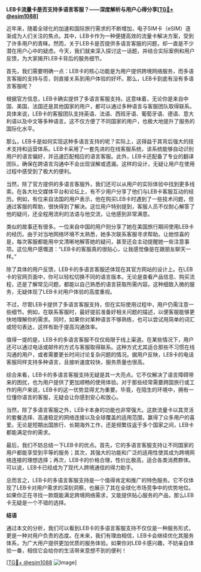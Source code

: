 **LEB卡流量卡是否支持多语言客服？——深度解析与用户心得分享[[TG💪+ @esim1088](https://t.me/s/esim1088)]**

近年来，随着全球化的加速和国际旅行需求的不断增加，电子SIM卡（eSIM）逐渐成为人们关注的焦点。其中，LEB卡作为一种便捷高效的流量卡解决方案，受到了许多用户的青睐。然而，关于LEB卡是否提供多语言客服的问题，却一直是不少潜在用户心中的疑虑。今天，我们就来深入探讨这一话题，并结合实际案例和用户反馈，为大家揭开LEB卡背后的服务细节。

首先，我们需要明确一点：LEB卡的核心功能是为用户提供跨境网络服务，而多语言客服的支持与否，则直接关系到用户体验的好坏。那么，LEB卡到底有没有多语言客服呢？

根据官方信息，LEB卡确实提供了多语言客服支持。这意味着，无论你是来自中国、美国、法国还是其他国家的用户，都可以通过多种语言与客服团队取得联系。具体来说，LEB卡的客服团队支持英语、法语、西班牙语、葡萄牙语、德语、意大利语以及中文等多种语言。这不仅方便了不同国家的用户，也极大地提升了服务的国际化水平。

那么，LEB卡是如何实现这种多语言支持的呢？实际上，这得益于其背后强大的技术支持和运营体系。LEB卡采用了一套先进的在线客服系统，该系统能够自动识别用户的语言偏好，并迅速匹配相应的语言客服。此外，LEB卡还配备了专业的翻译团队，确保在跨语言沟通中不会出现误解或遗漏。这样的设计，无疑让用户在使用过程中感受到了极大的便利。

当然，除了官方提供的多语言客服外，我们还可以从用户的实际体验中找到更多线索。在各大社交媒体平台和论坛上，有不少用户分享了他们与LEB卡客服互动的经历。例如，有位来自法国的用户表示，他在购买LEB卡时遇到了一些技术问题，但通过客服的帮助，很快得到了解决。这位用户特别提到，客服人员不仅耐心解答了他的疑问，还全程用流利的法语与他交流，让他感到非常满意。

类似的故事还有很多。一位来自中国的用户则分享了她在美国旅行期间使用LEB卡的经历。由于对当地网络环境不太熟悉，她多次联系客服寻求帮助。让她惊喜的是，每次客服都能用中文清晰地解答她的疑问，甚至还会主动提醒她一些注意事项。这位用户感慨道：“LEB卡的客服真的很贴心，让我感觉像是在跟朋友聊天一样。”

除了具体的用户反馈，LEB卡的多语言客服还体现在其官方网站的设计上。在LEB卡的官网页面中，你可以轻松切换不同的语言版本。无论是查看产品信息、购买流程，还是了解常见问题，都能以自己熟悉的语言获取所需内容。这种细致入微的服务，无疑体现了LEB卡对用户体验的高度重视。

不过，尽管LEB卡提供了多语言客服支持，但在实际使用过程中，用户仍需注意一些细节。例如，在联系客服时，最好提前准备好相关问题的描述，以便客服能够更快地理解你的需求。同时，如果你对某种语言不够熟练，也可以尝试用简单的词汇或短句表达，这样有助于提高沟通效率。

值得一提的是，LEB卡的多语言客服不仅仅局限于线上渠道。在某些情况下，用户还可以通过电话或邮件的方式与客服取得联系。这种方式尤其适合那些不习惯在线沟通的用户，或者需要更长时间讨论复杂问题的情况。据用户反映，LEB卡的电话客服同样支持多种语言，且接听速度较快，服务质量也很高。

综合来看，LEB卡的多语言客服支持无疑是其一大亮点。它不仅解决了语言障碍带来的困扰，也为用户提供了更加顺畅的使用体验。对于那些经常需要跨国旅行或工作的用户来说，LEB卡的这一优势显得尤为重要。毕竟，在陌生的环境中，拥有一位懂你语言的客服，无疑会让你感到安心和放心。

当然，除了多语言客服之外，LEB卡本身的功能也非常强大。这款流量卡以其灵活的套餐选择、高速稳定的网络连接以及全球覆盖的适用范围，赢得了众多用户的喜爱。无论是短期出国旅行、长期海外工作，还是频繁往返于多个国家之间，LEB卡都能满足你的需求。

最后，我们不妨总结一下LEB卡的优点。首先，它的多语言客服支持让不同国家的用户都能享受到平等的服务；其次，其强大的功能和广泛的适用性使其成为跨境网络连接的理想选择；再次，LEB卡的价格合理，性价比极高，适合各类消费群体。可以说，LEB卡已经成为了现代人跨境通信的得力助手。

总而言之，LEB卡的多语言客服支持是一个值得肯定和推广的特色服务。它不仅体现了LEB卡对用户需求的深刻洞察，也展示了其在全球化市场竞争中的优势地位。如果你正在寻找一款既能满足跨境网络需求，又能提供贴心服务的产品，那么LEB卡无疑是一个不错的选择。

**结语**

通过本文的分析，我们可以看到LEB卡的多语言客服支持不仅仅是一种服务形式，更是一种对用户负责的态度。在未来，我们有理由相信，LEB卡会继续优化其服务体系，为广大用户提供更加优质的服务体验。如果你对LEB卡感兴趣，不妨亲自体验一番，相信它会给你的生活带来意想不到的便利！

[[TG💪+ @esim1088](https://t.me/s/esim1088) ![Image](https://i.postimg.cc/4NQfJmqS/Snipaste-2025-05-13-00-14-12.png)]